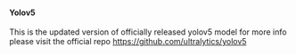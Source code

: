 ####  Yolov5

This is the updated version of officially released yolov5 model
for more info please visit the official repo https://github.com/ultralytics/yolov5